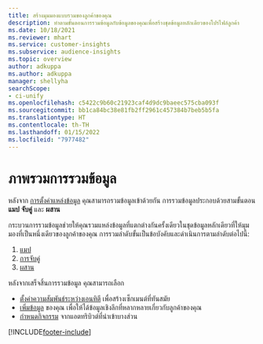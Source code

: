 ```yaml
---
title: สร้างมุมมองแบบรวมของลูกค้าของคุณ
description: ทำตามขั้นตอนการรวมข้อมูลกับข้อมูลของคุณเพื่อสร้างชุดข้อมูลหลักเดียวของโปรไฟล์ลูกค้า
ms.date: 10/18/2021
ms.reviewer: mhart
ms.service: customer-insights
ms.subservice: audience-insights
ms.topic: overview
author: adkuppa
ms.author: adkuppa
manager: shellyha
searchScope:
- ci-unify
ms.openlocfilehash: c5422c9b60c21923caf4d9dc9baeec575cba093f
ms.sourcegitcommit: bb1ca84bc38e81fb2ff2961c457384b7beb5b5fa
ms.translationtype: HT
ms.contentlocale: th-TH
ms.lasthandoff: 01/15/2022
ms.locfileid: "7977482"
---
```

# <a name="data-unification-overview"></a>ภาพรวมการรวมข้อมูล

หลังจาก [การตั้งค่าแหล่งข้อมูล](data-sources.md) คุณสามารถรวมข้อมูลเข้าด้วยกัน การรวมข้อมูลประกอบด้วยสามขั้นตอน **แมป** **จับคู่** และ **ผสาน**

กระบวนการรวมข้อมูลช่วยให้คุณรวมแหล่งข้อมูลที่แตกต่างกันครั้งเดียวในชุดข้อมูลหลักเดียวที่ให้มุมมองที่เป็นหนึ่งเดียวของลูกค้าของคุณ การรวมลำดับขั้นเป็นข้อบังคับและดำเนินการตามลำดับต่อไปนี้:

1. [แมป](map-entities.md)
2. [การจับคู่](match-entities.md)
3. [ผสาน](merge-entities.md)

หลังจากเสร็จสิ้นการรวมข้อมูล คุณสามารถเลือก

- [ตั้งค่าความสัมพันธ์ระหว่างเอนทิตี](relationships.md) เพื่อสร้างเซ็กเมนต์ที่ทันสมัย
- [เพิ่มข้อมูล](enrichment-hub.md) ของคุณ เพื่อให้ได้ข้อมูลเชิงลึกที่หลากหลายเกี่ยวกับลูกค้าของคุณ
- [กำหนดกิจกรรม](activities.md) จากแอตทริบิวต์ที่นำเข้าบางส่วน


[!INCLUDE[footer-include](../includes/footer-banner.md)]